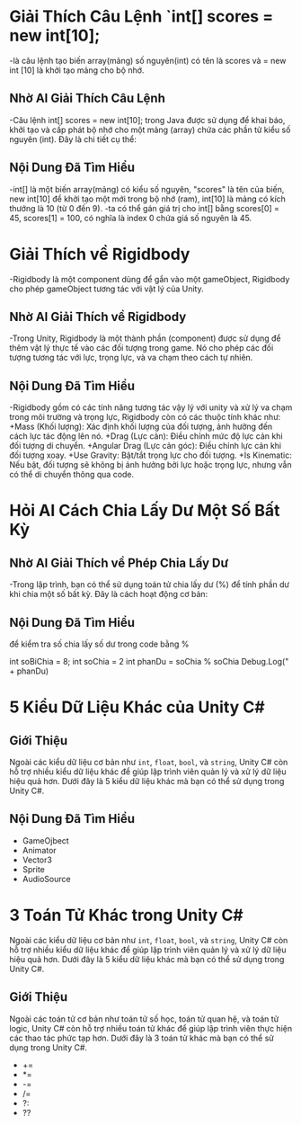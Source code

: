 # Giải Thích Câu Lệnh `int[] scores = new int[10];
-là câu lệnh tạo biến array(mảng) số nguyên(int) có tên là scores và = new int [10] là khởi tạo mảng cho bộ nhớ.

## Nhờ AI Giải Thích Câu Lệnh
-Câu lệnh int[] scores = new int[10]; trong Java được sử dụng để khai báo, khởi tạo và cấp phát bộ nhớ cho một mảng (array) chứa các phần tử kiểu số nguyên (int). Đây là chi tiết cụ thể:

## Nội Dung Đã Tìm Hiểu
-int[] là một biến array(mảng) có kiểu số nguyên, "scores" là tên của biến, new int[10] để khởi tạo một mới trong bộ nhớ (ram), int[10] là mảng có kích thướng là 10 (từ 0 đến 9).
-ta có thể gán giá trị cho int[] bằng scores[0] = 45, scores[1] = 100, có nghĩa là index 0 chứa giá số nguyên là 45. 

# Giải Thích về Rigidbody
-Rigidbody là một component dùng để gắn vào một gameObject, Rigidbody cho phép gameObject tương tác với vật lý của Unity.

## Nhờ AI Giải Thích về Rigidbody
-Trong Unity, Rigidbody là một thành phần (component) được sử dụng để thêm vật lý thực tế vào các đối tượng trong game. Nó cho phép các đối tượng tương tác với lực, trọng lực, và va chạm theo cách tự nhiên.

## Nội Dung Đã Tìm Hiểu
-Rigidbody gồm có các tính năng tương tác vậy lý với unity và xử lý va chạm trong môi trường và trọng lực, Rigidbody còn có các thuộc tính khác như:
	+Mass (Khối lượng): Xác định khối lượng của đối tượng, ảnh hưởng đến cách lực tác động lên nó.
	+Drag (Lực cản): Điều chỉnh mức độ lực cản khi đối tượng di chuyển.
	+Angular Drag (Lực cản góc): Điều chỉnh lực cản khi đối tượng xoay.
	+Use Gravity: Bật/tắt trọng lực cho đối tượng.
	+Is Kinematic: Nếu bật, đối tượng sẽ không bị ảnh hưởng bởi lực hoặc trọng lực, nhưng vẫn có thể di chuyển thông qua code.	

# Hỏi AI Cách Chia Lấy Dư Một Số Bất Kỳ

## Nhờ AI Giải Thích về Phép Chia Lấy Dư
-Trong lập trình, bạn có thể sử dụng toán tử chia lấy dư (%) để tính phần dư khi chia một số bất kỳ. Đây là cách hoạt động cơ bản:

## Nội Dung Đã Tìm Hiểu
để kiểm tra số chia lấy số dư trong code bằng %

int soBiChia = 8;
int soChia = 2
int phanDu = soChia % soChia
Debug.Log(" + phanDu)

# 5 Kiểu Dữ Liệu Khác của Unity C#

## Giới Thiệu

Ngoài các kiểu dữ liệu cơ bản như `int`, `float`, `bool`, và `string`, Unity C# còn hỗ trợ nhiều kiểu dữ liệu khác để giúp lập trình viên quản lý và xử lý dữ liệu hiệu quả hơn. Dưới đây là 5 kiểu dữ liệu khác mà bạn có thể sử dụng trong Unity C#.

## Nội Dung Đã Tìm Hiểu
+ GameOjbect
+ Animator
+ Vector3
+ Sprite
+ AudioSource

# 3 Toán Tử Khác trong Unity C#
Ngoài các kiểu dữ liệu cơ bản như `int`, `float`, `bool`, và `string`, Unity C# còn hỗ trợ nhiều kiểu dữ liệu khác để giúp lập trình viên quản lý và xử lý dữ liệu hiệu quả hơn. Dưới đây là 5 kiểu dữ liệu khác mà bạn có thể sử dụng trong Unity C#.
## Giới Thiệu

Ngoài các toán tử cơ bản như toán tử số học, toán tử quan hệ, và toán tử logic, Unity C# còn hỗ trợ nhiều toán tử khác để giúp lập trình viên thực hiện các thao tác phức tạp hơn. Dưới đây là 3 toán tử khác mà bạn có thể sử dụng trong Unity C#.
+ +=
+ *=
+ -=
+ /=
+ ?:
+ ?? 
